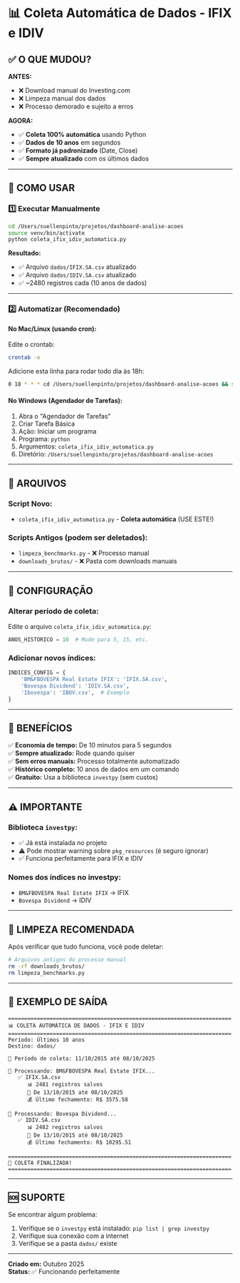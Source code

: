 # 📊 Coleta Automática de Dados - IFIX e IDIV

## ✅ O QUE MUDOU?

**ANTES:**
- ❌ Download manual do Investing.com
- ❌ Limpeza manual dos dados
- ❌ Processo demorado e sujeito a erros

**AGORA:**
- ✅ **Coleta 100% automática** usando Python
- ✅ **Dados de 10 anos** em segundos
- ✅ **Formato já padronizado** (Date, Close)
- ✅ **Sempre atualizado** com os últimos dados

---

## 🚀 COMO USAR

### 1️⃣ **Executar Manualmente**

```bash
cd /Users/suellenpinto/projetos/dashboard-analise-acoes
source venv/bin/activate
python coleta_ifix_idiv_automatica.py
```

**Resultado:**
- ✅ Arquivo `dados/IFIX.SA.csv` atualizado
- ✅ Arquivo `dados/IDIV.SA.csv` atualizado
- ✅ ~2480 registros cada (10 anos de dados)

---

### 2️⃣ **Automatizar (Recomendado)**

#### **No Mac/Linux (usando cron):**

Edite o crontab:
```bash
crontab -e
```

Adicione esta linha para rodar todo dia às 18h:
```bash
0 18 * * * cd /Users/suellenpinto/projetos/dashboard-analise-acoes && source venv/bin/activate && python coleta_ifix_idiv_automatica.py >> logs/coleta_ifix_idiv.log 2>&1
```

#### **No Windows (Agendador de Tarefas):**

1. Abra o "Agendador de Tarefas"
2. Criar Tarefa Básica
3. Ação: Iniciar um programa
4. Programa: `python`
5. Argumentos: `coleta_ifix_idiv_automatica.py`
6. Diretório: `/Users/suellenpinto/projetos/dashboard-analise-acoes`

---

## 📁 ARQUIVOS

### **Script Novo:**
- `coleta_ifix_idiv_automatica.py` - **Coleta automática** (USE ESTE!)

### **Scripts Antigos (podem ser deletados):**
- `limpeza_benchmarks.py` - ❌ Processo manual
- `downloads_brutos/` - ❌ Pasta com downloads manuais

---

## 🔧 CONFIGURAÇÃO

### **Alterar período de coleta:**

Edite o arquivo `coleta_ifix_idiv_automatica.py`:

```python
ANOS_HISTORICO = 10  # Mude para 5, 15, etc.
```

### **Adicionar novos índices:**

```python
INDICES_CONFIG = {
    'BM&FBOVESPA Real Estate IFIX': 'IFIX.SA.csv',
    'Bovespa Dividend': 'IDIV.SA.csv',
    'Ibovespa': 'IBOV.csv',  # Exemplo
}
```

---

## 🎯 BENEFÍCIOS

✅ **Economia de tempo:** De 10 minutos para 5 segundos  
✅ **Sempre atualizado:** Rode quando quiser  
✅ **Sem erros manuais:** Processo totalmente automatizado  
✅ **Histórico completo:** 10 anos de dados em um comando  
✅ **Gratuito:** Usa a biblioteca `investpy` (sem custos)

---

## ⚠️ IMPORTANTE

### **Biblioteca `investpy`:**
- ✅ Já está instalada no projeto
- ⚠️ Pode mostrar warning sobre `pkg_resources` (é seguro ignorar)
- ✅ Funciona perfeitamente para IFIX e IDIV

### **Nomes dos índices no investpy:**
- `BM&FBOVESPA Real Estate IFIX` → IFIX
- `Bovespa Dividend` → IDIV

---

## 🧹 LIMPEZA RECOMENDADA

Após verificar que tudo funciona, você pode deletar:

```bash
# Arquivos antigos do processo manual
rm -rf downloads_brutos/
rm limpeza_benchmarks.py
```

---

## 📝 EXEMPLO DE SAÍDA

```
======================================================================
📊 COLETA AUTOMÁTICA DE DADOS - IFIX E IDIV
======================================================================
Período: Últimos 10 anos
Destino: dados/

📅 Período de coleta: 11/10/2015 até 08/10/2025

🔄 Processando: BM&FBOVESPA Real Estate IFIX...
   ✅ IFIX.SA.csv
      📊 2481 registros salvos
      📅 De 13/10/2015 até 08/10/2025
      💰 Último fechamento: R$ 3575.58

🔄 Processando: Bovespa Dividend...
   ✅ IDIV.SA.csv
      📊 2482 registros salvos
      📅 De 13/10/2015 até 08/10/2025
      💰 Último fechamento: R$ 10295.51

======================================================================
🎉 COLETA FINALIZADA!
======================================================================
```

---

## 🆘 SUPORTE

Se encontrar algum problema:

1. Verifique se o `investpy` está instalado: `pip list | grep investpy`
2. Verifique sua conexão com a internet
3. Verifique se a pasta `dados/` existe

---

**Criado em:** Outubro 2025  
**Status:** ✅ Funcionando perfeitamente

